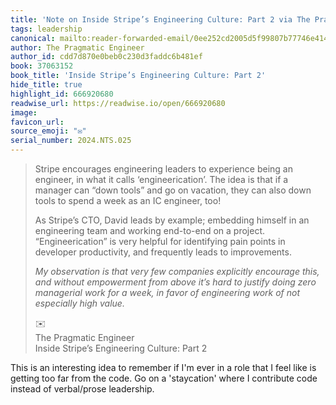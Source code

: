 ```yaml
---
title: 'Note on Inside Stripe’s Engineering Culture: Part 2 via The Pragmatic Engineer'
tags: leadership
canonical: mailto:reader-forwarded-email/0ee252cd2005d5f99807b77746e41421
author: The Pragmatic Engineer
author_id: cdd7d870e0beb0c230d3faddc6b481ef
book: 37063152
book_title: 'Inside Stripe’s Engineering Culture: Part 2'
hide_title: true
highlight_id: 666920680
readwise_url: https://readwise.io/open/666920680
image:
favicon_url:
source_emoji: "✉️"
serial_number: 2024.NTS.025
---
```

> Stripe encourages engineering leaders to experience being an engineer, in what it calls ‘engineerication’. The idea is that if a manager can “down tools” and go on vacation, they can also down tools to spend a week as an IC engineer, too!
> 
> As Stripe’s CTO, David leads by example; embedding himself in an engineering team and working end-to-end on a project. “Engineerication” is very helpful for identifying pain points in developer productivity, and frequently leads to improvements.
> 
> *My observation is that very few companies explicitly encourage this, and without empowerment from above it’s hard to justify doing zero managerial work for a week, in favor of engineering work of not especially high value.*
> <div class="quoteback-footer"><div class="quoteback-avatar"><span class="mini-emoji"> ✉️</span></div><div class="quoteback-metadata"><div class="metadata-inner"><span style="display:none">FROM:</span><div aria-label="The Pragmatic Engineer" class="quoteback-author"> The Pragmatic Engineer</div><div aria-label="Inside Stripe’s Engineering Culture: Part 2" class="quoteback-title"> Inside Stripe’s Engineering Culture: Part 2</div></div></div></div>

This is an interesting idea to remember if I'm ever in a role that I feel like is getting too far from the code. Go on a 'staycation' where I contribute code instead of verbal/prose leadership.